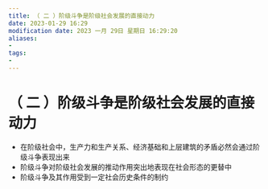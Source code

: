 ```yaml
---
title: （ 二 ）阶级斗争是阶级社会发展的直接动力
date: 2023-01-29 16:29
modification date: 2023 一月 29日 星期日 16:29:20
aliases: 
- 
tags: 
- 
---
```


# （ 二 ）阶级斗争是阶级社会发展的直接动力

- 在阶级社会中，生产力和生产关系、经济基础和上层建筑的矛盾必然会通过阶级斗争表现出来
- 阶级斗争对阶级社会发展的推动作用突出地表现在社会形态的更替中
- 阶级斗争及其作用受到一定社会历史条件的制约